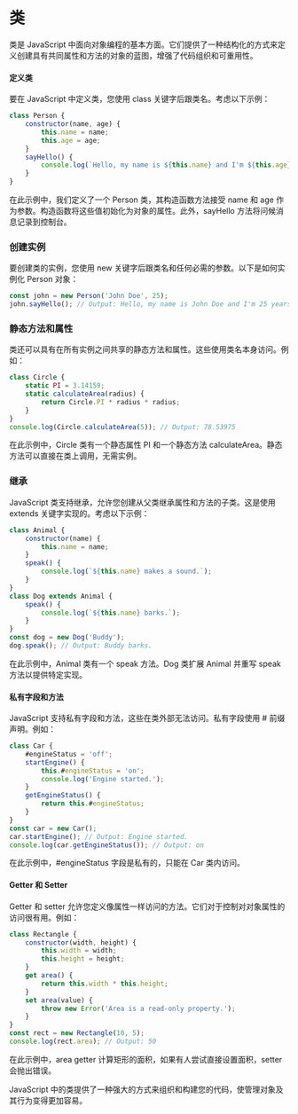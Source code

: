 # 类

类是 JavaScript 中面向对象编程的基本方面。它们提供了一种结构化的方式来定义创建具有共同属性和方法的对象的蓝图，增强了代码组织和可重用性。

#### 定义类

要在 JavaScript 中定义类，您使用 class 关键字后跟类名。考虑以下示例：

```javascript
class Person {
    constructor(name, age) {
        this.name = name;
        this.age = age;
    }
    sayHello() {
        console.log(`Hello, my name is ${this.name} and I'm ${this.age} years old.`);
    }
}
```

在此示例中，我们定义了一个 Person 类，其构造函数方法接受 name 和 age 作为参数。构造函数将这些值初始化为对象的属性。此外，sayHello 方法将问候消息记录到控制台。

### 创建实例

要创建类的实例，您使用 new 关键字后跟类名和任何必需的参数。以下是如何实例化 Person 对象：

```javascript
const john = new Person('John Doe', 25);
john.sayHello(); // Output: Hello, my name is John Doe and I'm 25 years old.
```

### 静态方法和属性

类还可以具有在所有实例之间共享的静态方法和属性。这些使用类名本身访问。例如：

```javascript
class Circle {
    static PI = 3.14159;
    static calculateArea(radius) {
        return Circle.PI * radius * radius;
    }
}
console.log(Circle.calculateArea(5)); // Output: 78.53975
```

在此示例中，Circle 类有一个静态属性 PI 和一个静态方法 calculateArea。静态方法可以直接在类上调用，无需实例。

### 继承

JavaScript 类支持继承，允许您创建从父类继承属性和方法的子类。这是使用 extends 关键字实现的。考虑以下示例：

```javascript
class Animal {
    constructor(name) {
        this.name = name;
    }
    speak() {
        console.log(`${this.name} makes a sound.`);
    }
}
class Dog extends Animal {
    speak() {
        console.log(`${this.name} barks.`);
    }
}
const dog = new Dog('Buddy');
dog.speak(); // Output: Buddy barks.
```

在此示例中，Animal 类有一个 speak 方法。Dog 类扩展 Animal 并重写 speak 方法以提供特定实现。

#### 私有字段和方法

JavaScript 支持私有字段和方法，这些在类外部无法访问。私有字段使用 # 前缀声明。例如：

```javascript
class Car {
    #engineStatus = 'off';
    startEngine() {
        this.#engineStatus = 'on';
        console.log('Engine started.');
    }
    getEngineStatus() {
        return this.#engineStatus;
    }
}
const car = new Car();
car.startEngine(); // Output: Engine started.
console.log(car.getEngineStatus()); // Output: on
```

在此示例中，#engineStatus 字段是私有的，只能在 Car 类内访问。

#### Getter 和 Setter

Getter 和 setter 允许您定义像属性一样访问的方法。它们对于控制对对象属性的访问很有用。例如：

```javascript
class Rectangle {
    constructor(width, height) {
        this.width = width;
        this.height = height;
    }
    get area() {
        return this.width * this.height;
    }
    set area(value) {
        throw new Error('Area is a read-only property.');
    }
}
const rect = new Rectangle(10, 5);
console.log(rect.area); // Output: 50
```

在此示例中，area getter 计算矩形的面积，如果有人尝试直接设置面积，setter 会抛出错误。

JavaScript 中的类提供了一种强大的方式来组织和构建您的代码，使管理对象及其行为变得更加容易。

